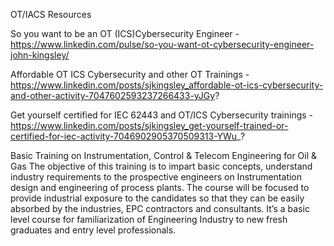 OT/IACS Resources

So you want to be an OT (ICS)Cybersecurity Engineer - https://www.linkedin.com/pulse/so-you-want-ot-cybersecurity-engineer-john-kingsley/

Affordable OT ICS Cybersecurity and other OT Trainings - https://www.linkedin.com/posts/sjkingsley_affordable-ot-ics-cybersecurity-and-other-activity-7047602593237266433-yJGy? 

Get yourself certified for IEC 62443 and OT/ICS Cybersecurity trainings - https://www.linkedin.com/posts/sjkingsley_get-yourself-trained-or-certified-for-iec-activity-7046902905370509313-YWu_? 

Basic Training on Instrumentation, Control & Telecom Engineering for Oil & Gas
The objective of this training is to impart basic concepts, understand industry requirements to the prospective engineers on Instrumentation design and engineering of process plants. The course will be focused to provide industrial exposure to the candidates so that they can be easily absorbed by the industries, EPC contractors and consultants. It’s a basic level course for familiarization of Engineering Industry to new fresh graduates and entry level professionals.
